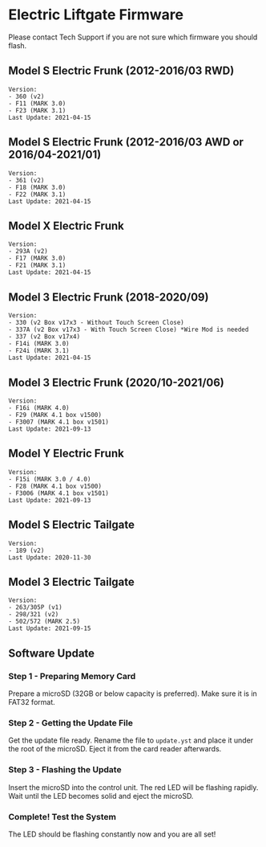 # Electric Liftgate Firmware

Please contact Tech Support if you are not sure which firmware you should flash.

## Model S Electric Frunk (2012-2016/03 RWD)
```
Version:
- 360 (v2)
- F11 (MARK 3.0)
- F23 (MARK 3.1)
Last Update: 2021-04-15
```

## Model S Electric Frunk (2012-2016/03 AWD or 2016/04-2021/01)
```
Version:
- 361 (v2)
- F18 (MARK 3.0)
- F22 (MARK 3.1)
Last Update: 2021-04-15
```

## Model X Electric Frunk
```
Version:
- 293A (v2)
- F17 (MARK 3.0)
- F21 (MARK 3.1)
Last Update: 2021-04-15
```

## Model 3 Electric Frunk (2018-2020/09)
```
Version:
- 330 (v2 Box v17x3 - Without Touch Screen Close)
- 337A (v2 Box v17x3 - With Touch Screen Close) *Wire Mod is needed
- 337 (v2 Box v17x4)
- F14i (MARK 3.0)
- F24i (MARK 3.1)
Last Update: 2021-04-15
```

## Model 3 Electric Frunk (2020/10-2021/06)
```
Version:
- F16i (MARK 4.0)
- F29 (MARK 4.1 box v1500)
- F3007 (MARK 4.1 box v1501)
Last Update: 2021-09-13
```

## Model Y Electric Frunk
```
Version:
- F15i (MARK 3.0 / 4.0)
- F28 (MARK 4.1 box v1500)
- F3006 (MARK 4.1 box v1501)
Last Update: 2021-09-13
```

## Model S Electric Tailgate
```
Version:
- 189 (v2)
Last Update: 2020-11-30
```

## Model 3 Electric Tailgate
```
Version:
- 263/305P (v1)
- 298/321 (v2)
- 502/572 (MARK 2.5)
Last Update: 2021-09-15
```

## Software Update
### Step 1 - Preparing Memory Card
Prepare a microSD (32GB or below capacity is preferred).
Make sure it is in FAT32 format.

### Step 2 - Getting the Update File
Get the update file ready.
Rename the file to `update.yst` and place it under the root of the microSD.
Eject it from the card reader afterwards.

### Step 3 - Flashing the Update
Insert the microSD into the control unit.
The red LED will be flashing rapidly.
Wait until the LED becomes solid and eject the microSD.

### Complete! Test the System
The LED should be flashing constantly now and you are all set!

